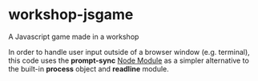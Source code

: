 # workshop-jsgame

A Javascript game made in a workshop

In order to handle user input outside of a browser window (e.g. terminal), this code uses the **prompt-sync** [Node Module](https://github.com/heapwolf/prompt-sync) as a simpler alternative to the built-in **process** object and **readline** module.

